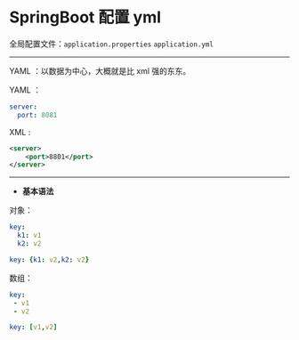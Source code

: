 # SpringBoot 配置 yml

全局配置文件：`application.properties` `application.yml`

------

YAML ：以数据为中心，大概就是比 xml 强的东东。

YAML ：

```yaml
server:
  port: 8081
```

XML :

```xml
<server>
    <port>8801</port>
</server>
``` 

------

- **基本语法**


对象：
 
 ````yaml
 key:
   k1: v1
   k2: v2
````

```yaml
key: {k1: v2,k2: v2}
```

数组：

```yaml
key:
 - v1
 - v2
```

```yaml
key: [v1,v2]
```